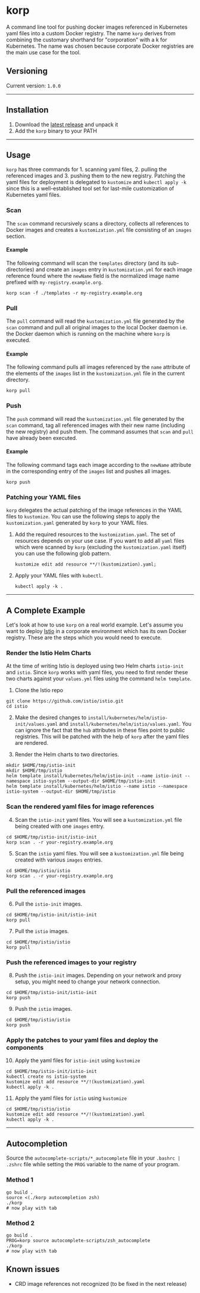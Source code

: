 # korp

A command line tool for pushing docker images referenced in Kubernetes yaml files into a custom Docker registry. The name `korp` derives from combining the customary shorthand for "corporation" with a k for Kubernetes. The name was chosen because corporate Docker registries are the main use case for the tool.

## Versioning

Current version: `1.0.0`

---

## Installation

1. Download the [latest release](https://github.com/swisscom/korp/releases) and unpack it
2. Add the `korp` binary to your PATH

---

## Usage

`korp` has three commands for 1. scanning yaml files, 2. pulling the referenced images and 3. pushing them to the new registry. Patching the yaml files for deployment is delegated to `kustomize` and `kubectl apply -k` since this is a well-established tool set for last-mile customization of Kubernetes yaml files.

### Scan

The `scan` command recursively scans a directory, collects all references to Docker images and creates a `kustomization.yml` file consisting of an `images` section.

#### Example

The following command will scan the `templates` directory (and its sub-directories) and create an `images` entry in `kustomization.yml` for each image reference found where the `newName` field is the normalized image name prefixed with `my-registry.example.org`.

```
korp scan -f ./templates -r my-registry.example.org
```

### Pull

The `pull` command will read the `kustomization.yml` file generated by the `scan` command and pull all original images to the local Docker daemon i.e. the Docker daemon which is running on the machine where `korp` is executed.

#### Example

The following command pulls all images referenced by the `name` attribute of the elements of the `images` list in the `kustomization.yml` file in the current directory.

```
korp pull
```

### Push

The `push` command will read the `kustomization.yml` file generated by the `scan` command, tag all referenced images with their new name (including the new registry) and push them. The command assumes that `scan` and `pull` have already been executed.

#### Example

The following command tags each image according to the `newName` attribute in the corresponding entry of the `images` list and pushes all images.

```
korp push
```

### Patching your YAML files

`korp` delegates the actual patching of the image references in the YAML files to `kustomize`. You can use the following steps to apply the `kustomization.yaml` generated by `korp` to your YAML files.

1. Add the required resources to the `kustomization.yaml`. The set of resources depends on your use case. If you want to add all `yaml` files which were scanned by `korp` (excluding the `kustomization.yaml` itself) you can use the following glob pattern.

   ```
   kustomize edit add resource **/!(kustomization).yaml;
   ```

1. Apply your YAML files with `kubectl`.

   ```
   kubectl apply -k .
   ```

---

## A Complete Example

Let's look at how to use `korp` on a real world example. Let's assume you want to deploy [Istio](https://github.com/istio/istio) in a corporate environment which has its own Docker registry. These are the steps which you would need to execute.

### Render the Istio Helm Charts

At the time of writing Istio is deployed using two Helm charts `istio-init` and `istio`. Since `korp` works with yaml files, you need to first render these two charts against your `values.yml` files using the command `helm template`.

1. Clone the Istio repo

```
git clone https://github.com/istio/istio.git
cd istio
```

2. Make the desired changes to `install/kubernetes/helm/istio-init/values.yaml` and `install/kubernetes/helm/istio/values.yaml`. You can ignore the fact that the `hub` attributes in these files point to public registries. This will be patched with the help of `korp` after the yaml files are rendered.

3. Render the Helm charts to two directories.

```
mkdir $HOME/tmp/istio-init
mkdir $HOME/tmp/istio
helm template install/kubernetes/helm/istio-init --name istio-init --namespace istio-system --output-dir $HOME/tmp/istio-init
helm template install/kubernetes/helm/istio --name istio --namespace istio-system --output-dir $HOME/tmp/istio
```

### Scan the rendered yaml files for image references

4. Scan the `istio-init` yaml files. You will see a `kustomization.yml` file being created with one `images` entry.

```
cd $HOME/tmp/istio-init/istio-init
korp scan . -r your-registry.example.org
```

5. Scan the `istio` yaml files. You will see a `kustomization.yml` file being created with various `images` entries.

```
cd $HOME/tmp/istio/istio
korp scan . -r your-registry.example.org
```

### Pull the referenced images

6. Pull the `istio-init` images.

```
cd $HOME/tmp/istio-init/istio-init
korp pull
```

7. Pull the `istio` images.

```
cd $HOME/tmp/istio/istio
korp pull
```

### Push the referenced images to your registry

8. Push the `istio-init` images. Depending on your network and proxy setup, you might need to change your network connection.

```
cd $HOME/tmp/istio-init/istio-init
korp push
```

9. Push the `istio` images.

```
cd $HOME/tmp/istio/istio
korp push
```

### Apply the patches to your yaml files and deploy the components

10. Apply the yaml files for `istio-init` using `kustomize`

```
cd $HOME/tmp/istio-init/istio-init
kubectl create ns istio-system
kustomize edit add resource **/!(kustomization).yaml
kubectl apply -k .
```

11. Apply the yaml files for `istio` using `kustomize`

```
cd $HOME/tmp/istio/istio
kustomize edit add resource **/!(kustomization).yaml
kubectl apply -k .
```

---

## Autocompletion

Source the `autocomplete-scripts/*_autocomplete` file in your `.bashrc | .zshrc` file while setting the `PROG` variable to the name of your program.

### Method 1

```
go build .
source <(./korp autocompletion zsh)
./korp
# now play with tab
```

### Method 2

```
go build .
PROG=korp source autocomplete-scripts/zsh_autocomplete
./korp
# now play with tab
```

## Known issues

- CRD image references not recognized (to be fixed in the next release)
